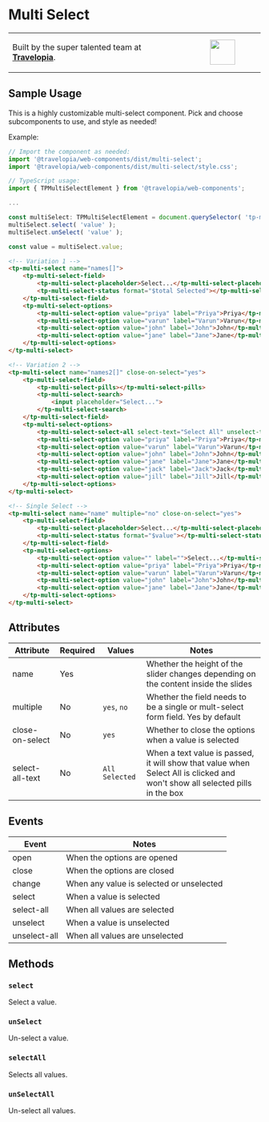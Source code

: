 # Multi Select

<table width="100%">
	<tr>
		<td align="left" width="70%">
        <p>Built by the super talented team at <strong><a href="https://www.travelopia.com/work-with-us/">Travelopia</a></strong>.</p>
		</td>
		<td align="center" width="30%">
			<img src="https://www.travelopia.com/wp-content/themes/travelopia/assets/svg/logo-travelopia-circle.svg" width="50" />
		</td>
	</tr>
</table>

## Sample Usage

This is a highly customizable multi-select component. Pick and choose subcomponents to use, and style as needed!

Example:

```js
// Import the component as needed:
import '@travelopia/web-components/dist/multi-select';
import '@travelopia/web-components/dist/multi-select/style.css';

// TypeScript usage:
import { TPMultiSelectElement } from '@travelopia/web-components';

...

const multiSelect: TPMultiSelectElement = document.querySelector( 'tp-multi-select' );
multiSelect.select( 'value' );
multiSelect.unSelect( 'value' );

const value = multiSelect.value;
```

```html
<!-- Variation 1 -->
<tp-multi-select name="names[]">
	<tp-multi-select-field>
		<tp-multi-select-placeholder>Select...</tp-multi-select-placeholder>
		<tp-multi-select-status format="$total Selected"></tp-multi-select-status>
	</tp-multi-select-field>
	<tp-multi-select-options>
		<tp-multi-select-option value="priya" label="Priya">Priya</tp-multi-select-option>
		<tp-multi-select-option value="varun" label="Varun">Varun</tp-multi-select-option>
		<tp-multi-select-option value="john" label="John">John</tp-multi-select-option>
		<tp-multi-select-option value="jane" label="Jane">Jane</tp-multi-select-option>
	</tp-multi-select-options>
</tp-multi-select>

<!-- Variation 2 -->
<tp-multi-select name="names2[]" close-on-select="yes">
	<tp-multi-select-field>
		<tp-multi-select-pills></tp-multi-select-pills>
		<tp-multi-select-search>
			<input placeholder="Select...">
		</tp-multi-select-search>
	</tp-multi-select-field>
	<tp-multi-select-options>
		<tp-multi-select-select-all select-text="Select All" unselect-text="Un-Select All">Select All</tp-multi-select-select-all>
		<tp-multi-select-option value="priya" label="Priya">Priya</tp-multi-select-option>
		<tp-multi-select-option value="varun" label="Varun">Varun</tp-multi-select-option>
		<tp-multi-select-option value="john" label="John">John</tp-multi-select-option>
		<tp-multi-select-option value="jane" label="Jane">Jane</tp-multi-select-option>
		<tp-multi-select-option value="jack" label="Jack">Jack</tp-multi-select-option>
		<tp-multi-select-option value="jill" label="Jill">Jill</tp-multi-select-option>
	</tp-multi-select-options>
</tp-multi-select>

<!-- Single Select -->
<tp-multi-select name="name" multiple="no" close-on-select="yes">
	<tp-multi-select-field>
		<tp-multi-select-placeholder>Select...</tp-multi-select-placeholder>
		<tp-multi-select-status format="$value"></tp-multi-select-status>
	</tp-multi-select-field>
	<tp-multi-select-options>
		<tp-multi-select-option value="" label="">Select...</tp-multi-select-option>
		<tp-multi-select-option value="priya" label="Priya">Priya</tp-multi-select-option>
		<tp-multi-select-option value="varun" label="Varun">Varun</tp-multi-select-option>
		<tp-multi-select-option value="john" label="John">John</tp-multi-select-option>
		<tp-multi-select-option value="jane" label="Jane">Jane</tp-multi-select-option>
	</tp-multi-select-options>
</tp-multi-select>
```

## Attributes

| Attribute       | Required | Values                   | Notes                                                                                                                        |
|-----------------|----------|--------------------------|------------------------------------------------------------------------------------------------------------------------------|
| name            | Yes      | <name of the form field> | Whether the height of the slider changes depending on the content inside the slides                                          |
| multiple        | No       | `yes`, `no`              | Whether the field needs to be a single or mult-select form field. Yes by default                                             |
| close-on-select | No       | `yes`                    | Whether to close the options when a value is selected                                                                        |
| select-all-text | No       | `All Selected`           | When a text value is passed, it will show that value when Select All is clicked and won't show all selected pills in the box |

## Events

| Event        | Notes                                   |
|--------------|-----------------------------------------|
| open         | When the options are opened             |
| close        | When the options are closed             |
| change       | When any value is selected or unselected |
| select       | When a value is selected                |
| select-all   | When all values are selected            |
| unselect     | When a value is unselected              |
| unselect-all | When all values are unselected          |

## Methods

### `select`

Select a value.

### `unSelect`

Un-select a value.

### `selectAll`

Selects all values.

### `unSelectAll`

Un-select all values.
